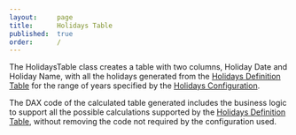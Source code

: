 ```yaml
---
layout:     page
title:      Holidays Table
published:  true
order:      /
---
```


The HolidaysTable class creates a table with two columns, Holiday Date and Holiday Name, with all the holidays generated from the [Holidays Definition Table](./holidays-definition-table) for the range of years specified by the [Holidays Configuration](../configuration/config#holidays).

The DAX code of the calculated table generated includes the business logic to support all the possible calculations supported by the [Holidays Definition Table](./holidays-definition-table), without removing the code not required by the configuration used.